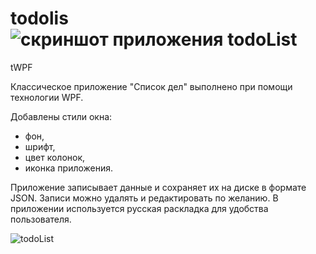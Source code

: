 # todolis![скриншот приложения todoList](https://user-images.githubusercontent.com/59263802/136896051-02474934-26c3-4330-b77b-6383578e07f2.png)
tWPF

Классическое приложение "Список дел" выполнено при помощи технологии WPF.

Добавлены стили окна:
- фон,
- шрифт,
- цвет колонок,
- иконка приложения.

Приложение записывает данные и сохраняет их на диске в формате JSON. Записи можно удалять и редактировать по желанию. 
В приложении используется русская раскладка для удобства пользователя. 

![todoList](https://user-images.githubusercontent.com/59263802/136896036-58187441-0e49-41da-bb9d-04a21c84669e.gif)
